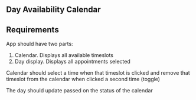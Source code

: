 ## Day Availability Calendar

## Requirements
App should have two parts:
1. Calendar. Displays all available timeslots
2. Day display. Displays all appointments selected

Calendar should select a time when that timeslot is clicked and remove
that timeslot from the calendar when clicked a second time (toggle)

The day should update passed on the status of the calendar

